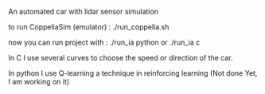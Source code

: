 An automated car with lidar sensor simulation

to run CoppeliaSim (emulator) :
    ./run_coppelia.sh

now you can run project with :
    ./run_ia python
or
    ./run_ia c

In C I use several curves to choose the speed or direction of the car.

In python I use Q-learning a technique in reinforcing learning (Not done Yet, I am working on it)
